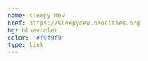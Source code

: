 ```yaml
---
name: sleepy dev
href: https://sleepydev.neocities.org
bg: blueviolet
color: '#f9f9f9'
type: link
---
```

